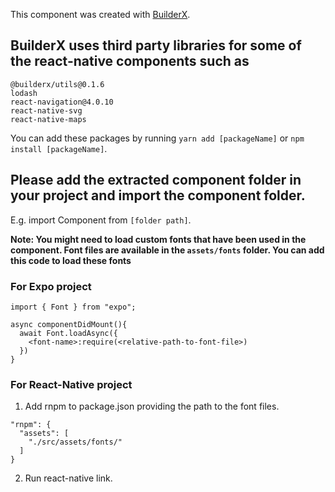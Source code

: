 This component was created with [BuilderX](https://builderx.io/).

## BuilderX uses third party libraries for some of the react-native components such as

```
@builderx/utils@0.1.6
lodash
react-navigation@4.0.10
react-native-svg
react-native-maps
```

You can add these packages by running `yarn add [packageName]` or `npm install [packageName]`.

## Please add the extracted component folder in your project and import the component folder.

E.g. import Component from `[folder path]`.

**Note: You might need to load custom fonts that have been used in the component. Font files are available in the `assets/fonts` folder. You can add this code to load these fonts**

### For Expo project

```
import { Font } from "expo";

async componentDidMount(){
  await Font.loadAsync({
    <font-name>:require(<relative-path-to-font-file>)
  })
}
```

### For React-Native project

1. Add rnpm to package.json providing the path to the font files.
```
"rnpm": {
  "assets": [
    "./src/assets/fonts/"
  ]
}
```
2. Run react-native link.
